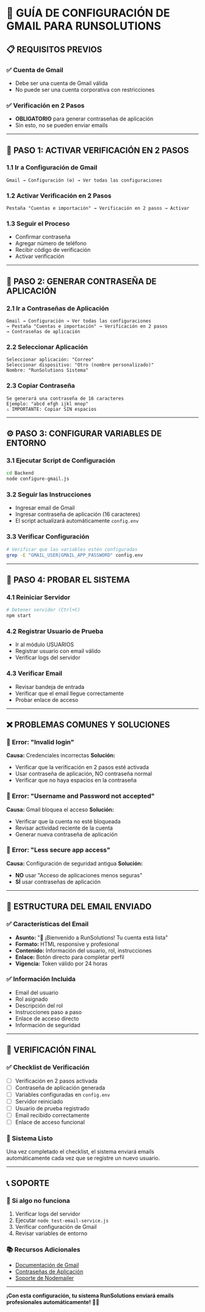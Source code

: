 # 🚀 GUÍA DE CONFIGURACIÓN DE GMAIL PARA RUNSOLUTIONS

## 📋 REQUISITOS PREVIOS

### ✅ Cuenta de Gmail
- Debe ser una cuenta de Gmail válida
- No puede ser una cuenta corporativa con restricciones

### ✅ Verificación en 2 Pasos
- **OBLIGATORIO** para generar contraseñas de aplicación
- Sin esto, no se pueden enviar emails

---

## 🔐 PASO 1: ACTIVAR VERIFICACIÓN EN 2 PASOS

### 1.1 Ir a Configuración de Gmail
```
Gmail → Configuración (⚙️) → Ver todas las configuraciones
```

### 1.2 Activar Verificación en 2 Pasos
```
Pestaña "Cuentas e importación" → Verificación en 2 pasos → Activar
```

### 1.3 Seguir el Proceso
- Confirmar contraseña
- Agregar número de teléfono
- Recibir código de verificación
- Activar verificación

---

## 🔑 PASO 2: GENERAR CONTRASEÑA DE APLICACIÓN

### 2.1 Ir a Contraseñas de Aplicación
```
Gmail → Configuración → Ver todas las configuraciones
→ Pestaña "Cuentas e importación" → Verificación en 2 pasos
→ Contraseñas de aplicación
```

### 2.2 Seleccionar Aplicación
```
Seleccionar aplicación: "Correo"
Seleccionar dispositivo: "Otro (nombre personalizado)"
Nombre: "RunSolutions Sistema"
```

### 2.3 Copiar Contraseña
```
Se generará una contraseña de 16 caracteres
Ejemplo: "abcd efgh ijkl mnop"
⚠️ IMPORTANTE: Copiar SIN espacios
```

---

## ⚙️ PASO 3: CONFIGURAR VARIABLES DE ENTORNO

### 3.1 Ejecutar Script de Configuración
```bash
cd Backend
node configure-gmail.js
```

### 3.2 Seguir las Instrucciones
- Ingresar email de Gmail
- Ingresar contraseña de aplicación (16 caracteres)
- El script actualizará automáticamente `config.env`

### 3.3 Verificar Configuración
```bash
# Verificar que las variables estén configuradas
grep -E "GMAIL_USER|GMAIL_APP_PASSWORD" config.env
```

---

## 🧪 PASO 4: PROBAR EL SISTEMA

### 4.1 Reiniciar Servidor
```bash
# Detener servidor (Ctrl+C)
npm start
```

### 4.2 Registrar Usuario de Prueba
- Ir al módulo USUARIOS
- Registrar usuario con email válido
- Verificar logs del servidor

### 4.3 Verificar Email
- Revisar bandeja de entrada
- Verificar que el email llegue correctamente
- Probar enlace de acceso

---

## ❌ PROBLEMAS COMUNES Y SOLUCIONES

### 🔴 Error: "Invalid login"
**Causa:** Credenciales incorrectas
**Solución:**
- Verificar que la verificación en 2 pasos esté activada
- Usar contraseña de aplicación, NO contraseña normal
- Verificar que no haya espacios en la contraseña

### 🔴 Error: "Username and Password not accepted"
**Causa:** Gmail bloquea el acceso
**Solución:**
- Verificar que la cuenta no esté bloqueada
- Revisar actividad reciente de la cuenta
- Generar nueva contraseña de aplicación

### 🔴 Error: "Less secure app access"
**Causa:** Configuración de seguridad antigua
**Solución:**
- **NO** usar "Acceso de aplicaciones menos seguras"
- **SÍ** usar contraseñas de aplicación

---

## 📧 ESTRUCTURA DEL EMAIL ENVIADO

### ✅ Características del Email
- **Asunto:** "🎉 ¡Bienvenido a RunSolutions! Tu cuenta está lista"
- **Formato:** HTML responsive y profesional
- **Contenido:** Información del usuario, rol, instrucciones
- **Enlace:** Botón directo para completar perfil
- **Vigencia:** Token válido por 24 horas

### ✅ Información Incluida
- Email del usuario
- Rol asignado
- Descripción del rol
- Instrucciones paso a paso
- Enlace de acceso directo
- Información de seguridad

---

## 🎯 VERIFICACIÓN FINAL

### ✅ Checklist de Verificación
- [ ] Verificación en 2 pasos activada
- [ ] Contraseña de aplicación generada
- [ ] Variables configuradas en `config.env`
- [ ] Servidor reiniciado
- [ ] Usuario de prueba registrado
- [ ] Email recibido correctamente
- [ ] Enlace de acceso funcional

### 🎉 Sistema Listo
Una vez completado el checklist, el sistema enviará emails automáticamente cada vez que se registre un nuevo usuario.

---

## 📞 SOPORTE

### 🔧 Si algo no funciona
1. Verificar logs del servidor
2. Ejecutar `node test-email-service.js`
3. Verificar configuración de Gmail
4. Revisar variables de entorno

### 📚 Recursos Adicionales
- [Documentación de Gmail](https://support.google.com/mail/)
- [Contraseñas de Aplicación](https://support.google.com/accounts/answer/185833)
- [Soporte de Nodemailer](https://nodemailer.com/)

---

**¡Con esta configuración, tu sistema RunSolutions enviará emails profesionales automáticamente!** 🚀📧
